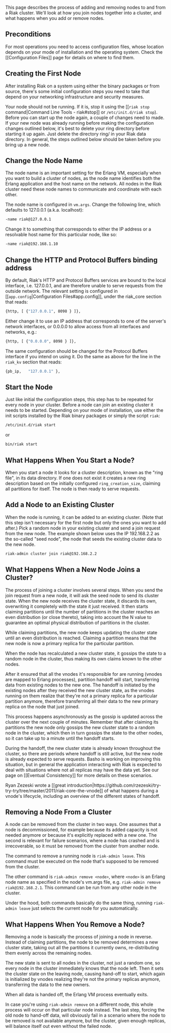 This page describes the process of adding and removing nodes to and from a Riak
cluster. We'll look at how you join nodes together into a cluster, and what
happens when you add or remove nodes.

<div id="toc"/></div>

## Preconditions

For most operations you need to access configuration files, whose location
depends on your mode of installation and the operating system. Check the [[Configuration Files]] page for details on where to find them.

## Creating the First Node

After installing Riak on a system using either the binary packages or from
source, there's some initial configuration steps you need to take that depend
on your networking infrastructure and security measures.

Your node should not be running. If it is, stop it using the [[`riak stop` command|Command Line Tools - riak#stop]] or
`/etc/init.d/riak stop`). Before you can start up the node again, a couple of
changes need to made. If your new node was already running before making the
configuration changes outlined below, it's best to delete your ring directory
before starting it up again. Just delete the directory ring/ in your Riak
data directory. In general, the steps outlined below should be taken before you
bring up a new node.

## Change the Node Name

The node name is an important setting for the Erlang VM, especially when you
want to build a cluster of nodes, as the node name identifies both the Erlang
application and the host name on the network. All nodes in the Riak cluster need
these node names to communicate and coordinate with each other.

The node name is configured in `vm.args`. Change the following line, which
defaults to 127.0.0.1 (a.k.a. localhost):

```bash
-name riak@127.0.0.1
```

Change it to something that corresponds to either the IP address or a resolvable
host name for this particular node, like so:

```bash
-name riak@192.168.1.10
```

## Change the HTTP and Protocol Buffers binding address

By default, Riak's HTTP and Protocol Buffers services are bound to the local
interface, i.e. 127.0.0.1, and are therefore unable to serve requests from the outside
network. The relevant setting is configured in [[`app.config`|Configuration Files#app.config]], under the riak_core section that reads:

```bash
{http, [ {"127.0.0.1", 8098 } ]},
```

Either change it to use an IP address that corresponds to one of the server's
network interfaces, or 0.0.0.0 to allow access from all interfaces and networks,
e.g.:

```bash
{http, [ {"0.0.0.0", 8098 } ]},
```

The same configuration should be changed for the Protocol Buffers interface if you
intend on using it. Do the same as above for the line in the `riak_kv` section
that reads:

```bash
{pb_ip,   "127.0.0.1" },
```

## Start the Node

Just like initial the configuration steps, this step has to be repeated for every
node in your cluster. Before a node can join an existing cluster it needs to be
started.  Depending on your mode of installation, use either the init scripts
installed by the Riak binary packages or simply the script `riak`:

```bash
/etc/init.d/riak start
```

or

```bash
bin/riak start
```

## What Happens When You Start a Node?

When you start a node it looks for a cluster description, known as the "ring file", in its data directory. If one does not exist it creates a new ring description based on the initially configured `ring_creation_size`, claiming all partitions for itself. The node is then ready to serve requests.

## Add a Node to an Existing Cluster

When the node is running, it can be added to an existing cluster. (Note that this
step isn't necessary for the first node but only the ones you want to add after.)
Pick a random node in your existing cluster and send a join request from the new
node. The example shown below uses the IP 192.168.2.2 as the so-called "seed
node", the node that seeds the existing cluster data to the new node.

```bash
riak-admin cluster join riak@192.168.2.2
```

## What Happens When a New Node Joins a Cluster?

The process of joining a cluster involves several steps. When you send the join
request from a new node, it will ask the seed node to send its cluster state.
When the new node receives the cluster state, it discards its own, overwriting
it completely with the state it just received. It then starts claiming
partitions until the number of partitions in the cluster reaches an even distribution (or close thereto), taking into account the N value to guarantee an optimal
physical distribution of partitions in the cluster.

While claiming partitions, the new node keeps updating the cluster state until an
even distribution is reached. Claiming a partition means that the new node is
now a primary replica for the particular partition.

When the node has recalculated a new cluster state, it gossips the state to a
random node in the cluster, thus making its own claims known to the other nodes.

After it ensured that all the vnodes it's responsible for are running (vnodes
are mapped to Erlang processes), partition handoff will start,
transferring data from existing nodes to the new one. The handoff is initiated
by the existing nodes after they received the new cluster state, as the vnodes
running on them realize that they're not a primary replica for a particular
partition anymore, therefore transferring all their data to the new primary
replica on the node that just joined.

This process happens asynchronously as the gossip is updated across the cluster
over the next couple of minutes. Remember that after claiming its partitions the
new node only gossips the new cluster state to a random node in the cluster,
which then in turn gossips the state to the other nodes, so it can take up to a
minute until the handoff starts.

During the handoff, the new cluster state is already known throughout the
cluster, so there are periods where handoff is still active, but the new node is
already expected to serve requests. Basho is working on improving this
situation, but in general the application interacting with Riak is expected to
deal with situations where not all replicas may have the data yet. See our page
on [[Eventual Consistency]] for more details on these scenarios.

<div class ="info">Ryan Zezeski wrote a [[great
introduction|https://github.com/rzezeski/try-try-try/tree/master/2011/riak-core-the-vnode]]
of what happens during a vnode's lifecycle, including an overview of the
different states of handoff.</div>

## Removing a Node From a Cluster

A node can be removed from the cluster in two ways. One assumes that a node is
decommissioned, for example because its added capacity is not needed anymore or
because it's explicitly replaced with a new one. The second is relevant for
failure scenarios, where a node has crashed and is irrecoverable, so it must be
removed from the cluster from another node.

The command to remove a running node is `riak-admin leave`. This command must be
executed on the node that's supposed to be removed from the cluster.

The other command is `riak-admin remove <node>`, where `<node>` is an Erlang
node name as specified in the node's vm.args file, e.g. `riak-admin remove
riak@192.168.2.1`. This command can be run from any other node in the cluster.

Under the hood, both commands basically do the same thing, running `riak-admin
leave` just selects the current node for you automatically.

## What Happens When You Remove a Node?

Removing a node is basically the process of joining a node in reverse. Instead
of claiming partitions, the node to be removed determines a new cluster state,
taking out all the partitions it currently owns, re-distributing them evenly
across the remaining nodes.

The new state is sent to all nodes in the cluster, not just a random one, so
every node in the cluster immediately knows that the node left. Then it sets the
cluster state on the leaving node, causing hand-off to start, which again is
initialized by vnodes realizing they're not the primary replicas anymore,
transferring the data to the new owners.

When all data is handed off, the Erlang VM process eventually exits.

In case you're using `riak-admin remove` on a different node, this whole process
will occur on that particular node instead. The last step, forcing the old node
to hand-off data, will obviously fail in a scenario where the node to be removed
is not available anymore, but the cluster, given enough replicas, will balance
itself out even without the failed node.
